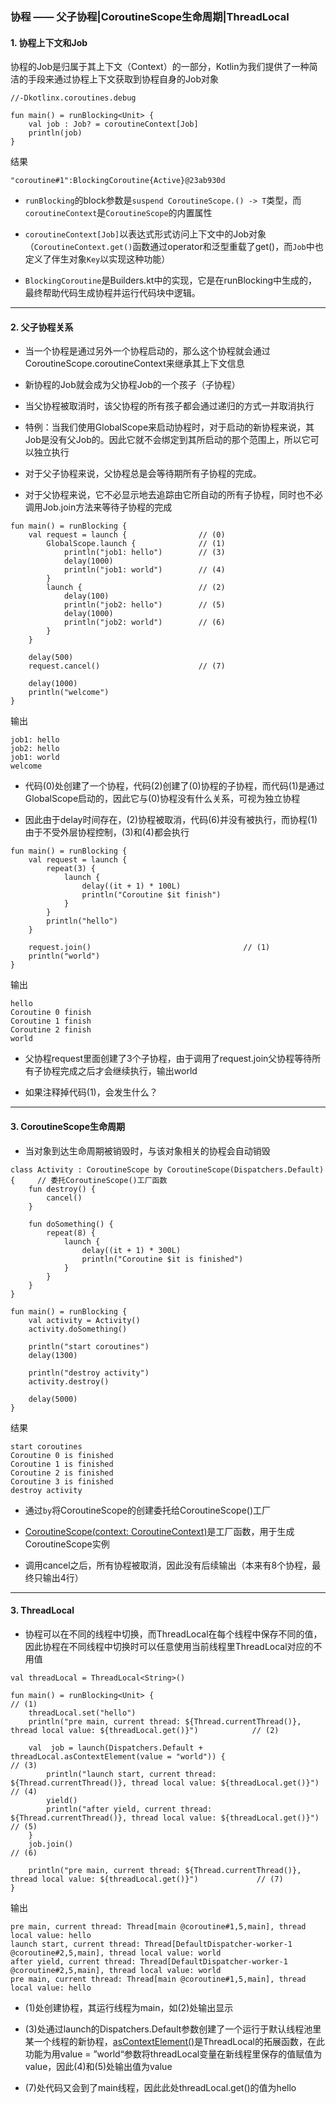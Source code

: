 ### 协程 —— 父子协程|CoroutineScope生命周期|ThreadLocal

#### 1. 协程上下文和Job

协程的Job是归属于其上下文（Context）的一部分，Kotlin为我们提供了一种简洁的手段来通过协程上下文获取到协程自身的Job对象

```
//-Dkotlinx.coroutines.debug

fun main() = runBlocking<Unit> {
    val job : Job? = coroutineContext[Job]
    println(job)
}
```

结果
```
"coroutine#1":BlockingCoroutine{Active}@23ab930d
```

- `runBlocking`的block参数是`suspend CoroutineScope.() -> T`类型，而`coroutineContext`是`CoroutineScope`的内置属性

- `coroutineContext[Job]`以表达式形式访问上下文中的Job对象（`CoroutineContext.get()`函数通过operator和泛型重载了get()，而`Job`中也定义了伴生对象`Key`以实现这种功能）

- `BlockingCoroutine`是Builders.kt中的实现，它是在runBlocking中生成的，最终帮助代码生成协程并运行代码块中逻辑。

**********************************

#### 2. 父子协程关系

- 当一个协程是通过另外一个协程启动的，那么这个协程就会通过CoroutineScope.coroutineContext来继承其上下文信息

- 新协程的Job就会成为父协程Job的一个孩子（子协程）

- 当父协程被取消时，该父协程的所有孩子都会通过递归的方式一并取消执行

- 特例：当我们使用GlobalScope来启动协程时，对于启动的新协程来说，其Job是没有父Job的。因此它就不会绑定到其所启动的那个范围上，所以它可以独立执行

- 对于父子协程来说，父协程总是会等待期所有子协程的完成。

- 对于父协程来说，它不必显示地去追踪由它所自动的所有子协程，同时也不必调用Job.join方法来等待子协程的完成


```
fun main() = runBlocking {
    val request = launch {                // (0)
        GlobalScope.launch {              // (1)
            println("job1: hello")        // (3)
            delay(1000)
            println("job1: world")        // (4)
        }
        launch {                          // (2)
            delay(100)
            println("job2: hello")        // (5)
            delay(1000)
            println("job2: world")        // (6)
        }
    }

    delay(500)
    request.cancel()                      // (7)

    delay(1000)
    println("welcome")
}
```
输出
```
job1: hello
job2: hello
job1: world
welcome
```

- 代码(0)处创建了一个协程，代码(2)创建了(0)协程的子协程，而代码(1)是通过GlobalScope启动的，因此它与(0)协程没有什么关系，可视为独立协程

- 因此由于delay时间存在，(2)协程被取消，代码(6)并没有被执行，而协程(1)由于不受外层协程控制，(3)和(4)都会执行

```
fun main() = runBlocking {
    val request = launch {
        repeat(3) {
            launch {
                delay((it + 1) * 100L)
                println("Coroutine $it finish")
            }
        }
        println("hello")
    }

    request.join()                                  // (1)
    println("world")
}
```
输出
```
hello
Coroutine 0 finish
Coroutine 1 finish
Coroutine 2 finish
world
```

- 父协程request里面创建了3个子协程，由于调用了request.join父协程等待所有子协程完成之后才会继续执行，输出world

- 如果注释掉代码(1)，会发生什么？


**********************************

#### 3. CoroutineScope生命周期

- 当对象到达生命周期被销毁时，与该对象相关的协程会自动销毁

```
class Activity : CoroutineScope by CoroutineScope(Dispatchers.Default) {     // 委托CoroutineScope()工厂函数
    fun destroy() {
        cancel()
    }

    fun doSomething() {
        repeat(8) {
            launch {
                delay((it + 1) * 300L)
                println("Coroutine $it is finished")
            }
        }
    }
}

fun main() = runBlocking {
    val activity = Activity()
    activity.doSomething()

    println("start coroutines")
    delay(1300)

    println("destroy activity")
    activity.destroy()

    delay(5000)
}
```

结果
```
start coroutines
Coroutine 0 is finished
Coroutine 1 is finished
Coroutine 2 is finished
Coroutine 3 is finished
destroy activity
```

- 通过`by`将CoroutineScope的创建委托给CoroutineScope()工厂

- [CoroutineScope(context: CoroutineContext)](https://kotlin.github.io/kotlinx.coroutines/kotlinx-coroutines-core/kotlinx.coroutines/-coroutine-scope.html)是工厂函数，用于生成CoroutineScope实例

- 调用cancel之后，所有协程被取消，因此没有后续输出（本来有8个协程，最终只输出4行）

**********************************

#### 3. ThreadLocal

- 协程可以在不同的线程中切换，而ThreadLocal在每个线程中保存不同的值，因此协程在不同线程中切换时可以任意使用当前线程里ThreadLocal对应的不用值

```
val threadLocal = ThreadLocal<String>()

fun main() = runBlocking<Unit> {                                                                                        // (1)
    threadLocal.set("hello")
    println("pre main, current thread: ${Thread.currentThread()}, thread local value: ${threadLocal.get()}")            // (2)

    val  job = launch(Dispatchers.Default + threadLocal.asContextElement(value = "world")) {                            // (3)
        println("launch start, current thread: ${Thread.currentThread()}, thread local value: ${threadLocal.get()}")    // (4)
        yield()
        println("after yield, current thread: ${Thread.currentThread()}, thread local value: ${threadLocal.get()}")     // (5)
    }
    job.join()                                                                                                          // (6)

    println("pre main, current thread: ${Thread.currentThread()}, thread local value: ${threadLocal.get()}")             // (7)
}
```
输出
```
pre main, current thread: Thread[main @coroutine#1,5,main], thread local value: hello
launch start, current thread: Thread[DefaultDispatcher-worker-1 @coroutine#2,5,main], thread local value: world
after yield, current thread: Thread[DefaultDispatcher-worker-1 @coroutine#2,5,main], thread local value: world
pre main, current thread: Thread[main @coroutine#1,5,main], thread local value: hello
```
- (1)处创建协程，其运行线程为main，如(2)处输出显示

- (3)处通过launch的Dispatchers.Default参数创建了一个运行于默认线程池里某一个线程的新协程，[asContextElement()](https://kotlin.github.io/kotlinx.coroutines/kotlinx-coroutines-core/kotlinx.coroutines/java.lang.-thread-local/as-context-element.html)是ThreadLocal的拓展函数，在此功能为用value = ”world“参数将threadLocal变量在新线程里保存的值赋值为value，因此(4)和(5)处输出值为value

- (7)处代码又会到了main线程，因此此处threadLocal.get()的值为hello







